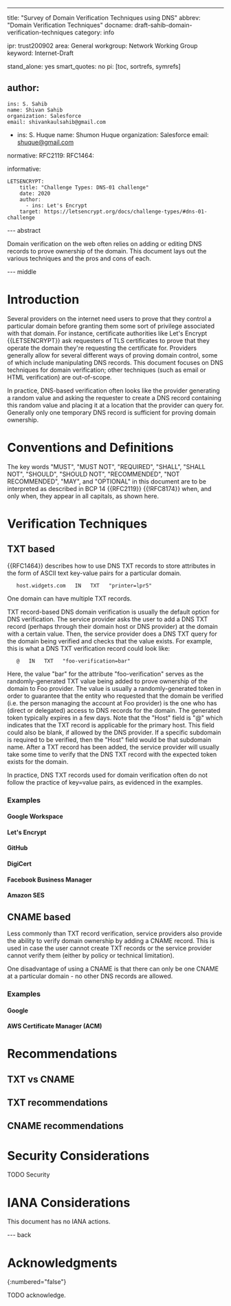 ---
title: "Survey of Domain Verification Techniques using DNS"
abbrev: "Domain Verification Techniques"
docname: draft-sahib-domain-verification-techniques
category: info

ipr: trust200902
area: General
workgroup: Network Working Group
keyword: Internet-Draft

stand_alone: yes
smart_quotes: no
pi: [toc, sortrefs, symrefs]

author:
 -
    ins: S. Sahib
    name: Shivan Sahib
    organization: Salesforce
    email: shivankaulsahib@gmail.com

 -
    ins: S. Huque
    name: Shumon Huque
    organization: Salesforce
    email: shuque@gmail.com

normative:
  RFC2119:
  RFC1464:

informative:

    LETSENCRYPT:
        title: "Challenge Types: DNS-01 challenge"
        date: 2020
        author:
          - ins: Let's Encrypt
        target: https://letsencrypt.org/docs/challenge-types/#dns-01-challenge



--- abstract

Domain verification on the web often relies on adding or editing DNS records to prove ownership of the domain. This document lays out the various techniques and the pros and cons of each.

--- middle

# Introduction

Several providers on the internet need users to prove that they control a particular domain before granting them some sort of privilege associated with that domain. For instance, certificate authorities like Let's Encrypt {{LETSENCRYPT}} ask requesters of TLS certificates to prove that they operate the domain they're requesting the certificate for. Providers generally allow for several different ways of proving domain control, some of which include manipulating DNS records. This document focuses on DNS techniques for domain verification; other techniques (such as email or HTML verification) are out-of-scope.

In practice, DNS-based verification often looks like the provider generating a random value and asking the requester to create a DNS record containing this random value and placing it at a location that the provider can query for. Generally only one temporary DNS record is sufficient for proving domain ownership.

# Conventions and Definitions

The key words "MUST", "MUST NOT", "REQUIRED", "SHALL", "SHALL NOT", "SHOULD",
"SHOULD NOT", "RECOMMENDED", "NOT RECOMMENDED", "MAY", and "OPTIONAL" in this
document are to be interpreted as described in BCP 14 {{RFC2119}} {{!RFC8174}}
when, and only when, they appear in all capitals, as shown here.

# Verification Techniques

## TXT based

{{RFC1464}} describes how to use DNS TXT records to store attributes in the form of ASCII text key-value pairs for a particular domain.

       host.widgets.com   IN   TXT   "printer=lpr5"

One domain can have multiple TXT records.

TXT record-based DNS domain verification is usually the default option for DNS verification. The service provider asks the user to add a DNS TXT record (perhaps through their domain host or DNS provider) at the domain with a certain value. Then, the service provider does a DNS TXT query for the domain being verified and checks that the value exists. For example, this is what a DNS TXT verification record could look like:

       @   IN   TXT   "foo-verification=bar"

Here, the value "bar" for the attribute "foo-verification" serves as the randomly-generated TXT value being added to prove ownership of the domain to Foo provider. The value is usually a randomly-generated token in order to guarantee that the entity who requested that the domain be verified (i.e. the person managing the account at Foo provider) is the one who has (direct or delegated) access to DNS records for the domain. The generated token typically expires in a few days. Note that the "Host" field is "@" which indicates that the TXT record is applicable for the primary host. This field could also be blank, if allowed by the DNS provider. If a specific subdomain is required to be verified, then the "Host" field would be that subdomain name. After a TXT record has been added, the service provider will usually take some time to verify that the DNS TXT record with the expected token exists for the domain.

In practice, DNS TXT records used for domain verification often do not follow the practice of key=value pairs, as evidenced in the examples.



### Examples

#### Google Workspace

#### Let's Encrypt

#### GitHub

#### DigiCert

#### Facebook Business Manager

#### Amazon SES



## CNAME based

Less commonly than TXT record verification, service providers also provide the ability to verify domain ownership by adding a CNAME record. This is used in case the user cannot create TXT records or the service provider cannot verify them (either by policy or technical limitation).

One disadvantage of using a CNAME is that there can only be one CNAME at a particular domain - no other DNS records are allowed.

### Examples

#### Google

#### AWS Certificate Manager (ACM)

# Recommendations

## TXT vs CNAME

## TXT recommendations

## CNAME recommendations


# Security Considerations

TODO Security


# IANA Considerations

This document has no IANA actions.



--- back

# Acknowledgments
{:numbered="false"}

TODO acknowledge.

